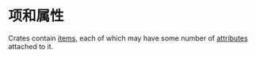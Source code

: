 # 项和属性

Crates contain [items], each of which may have some number of
[attributes] attached to it.

[items]: items.html
[attributes]: attributes.html
